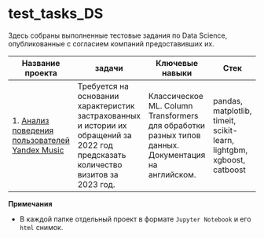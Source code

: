 # test_tasks_DS

Здесь собраны выполненные тестовые задания по Data Science, опубликованные с согласием компаний предоставивших их.

|Название проекта|задачи|Ключевые навыки|Стек|
|----------------|--------|---------------|----|
|1. [Анализ поведения пользователей Yandex Music](https://github.com/Megrabyan-DS/test_tasks_DS/tree/main/01.Mains_Lab )| Требуется на основании характеристик застрахованных и истории их обращений за 2022 год предсказать количество визитов за 2023 год.|Классическое ML. Column Transformers для обработки разных типов данных. Документация на английском.|pandas, matplotlib, timeit, scikit-learn, lightgbm, xgboost, catboost|

**Примечания**

* В каждой папке отдельный проект в формате `Jupyter Notebook` и его `html` снимок. 
